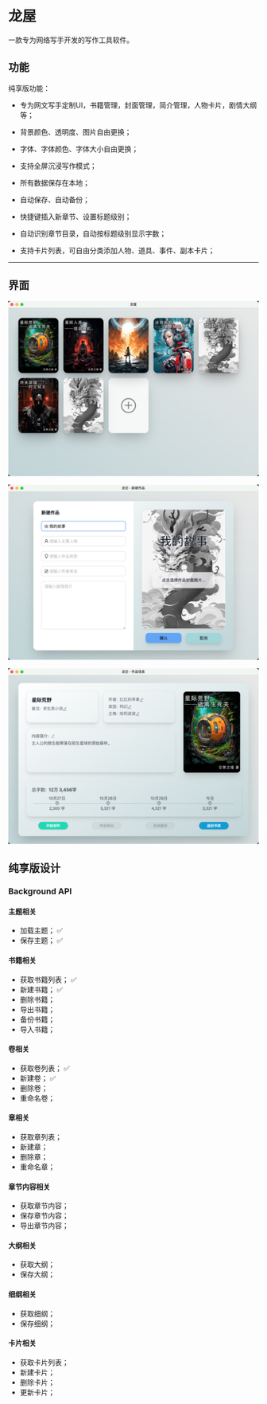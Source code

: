 # 龙屋

一款专为网络写手开发的写作工具软件。

## 功能

纯享版功能：

- 专为网文写手定制UI，书籍管理，封面管理，简介管理，人物卡片，剧情大纲等；

- 背景颜色、透明度、图片自由更换；

- 字体、字体颜色、字体大小自由更换；

- 支持全屏沉浸写作模式；

- 所有数据保存在本地；

- 自动保存、自动备份；

- 快捷键插入新章节、设置标题级别；

- 自动识别章节目录，自动按标题级别显示字数；

- 支持卡片列表，可自由分类添加人物、道具、事件、副本卡片；

---

## 界面

![Alt text](image.png)

![Alt text](image-2.png)

![Alt text](image-1.png)

## 纯享版设计

### Background API

#### 主题相关
- 加载主题； ✅
- 保存主题； ✅

#### 书籍相关
- 获取书籍列表；  ✅
- 新建书籍；     ✅
- 删除书籍；
- 导出书籍；
- 备份书籍；
- 导入书籍；

#### 卷相关
- 获取卷列表；  ✅
- 新建卷；     ✅
- 删除卷；
- 重命名卷；

#### 章相关
- 获取章列表；
- 新建章；
- 删除章；
- 重命名章；

#### 章节内容相关
- 获取章节内容；
- 保存章节内容；
- 导出章节内容；

#### 大纲相关
- 获取大纲；
- 保存大纲；

#### 细纲相关
- 获取细纲；
- 保存细纲；

#### 卡片相关
- 获取卡片列表；
- 新建卡片；
- 删除卡片；
- 更新卡片；




